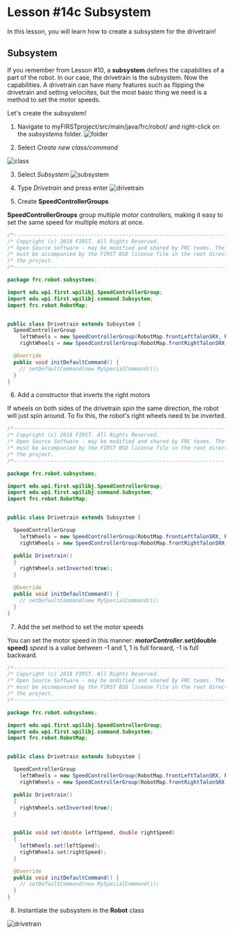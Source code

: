 # Lesson #14c Subsystem

In this lesson, you will learn how to create a subsystem for the drivetrain!

## Subsystem ##

If you remember from Lesson #10, a **subsystem** defines the capabilites of a part of the robot. In our case, the drivetrain is the subsystem. Now the capabilities. A drivetrain can have many features such as flipping the drivetrain and setting velociites, but the most basic thing we need is a method to set the motor speeds. 

Let's create the subsystem!

1. Navigate to myFIRSTproject/src/main/java/frc/robot/ and right-click on the *subsystems* folder. 
![folder](https://github.com/frc6908/JavaForBeginners/raw/master/Resources/folder.png "Folder")

2. Select *Create new class/command*

![class](https://github.com/frc6908/JavaForBeginners/raw/master/Resources/class.png "Class")

3. Select *Subsystem*
![subsystem](https://github.com/frc6908/JavaForBeginners/raw/master/Resources/subsystem.png "Subsystem")

4. Type *Drivetrain* and press enter
![drivetrain](https://github.com/frc6908/JavaForBeginners/raw/master/Resources/drivetrain.png "Drivetrain")

5. Create **SpeedControllerGroups**

**SpeedControllerGroups** group multiple motor controllers, making it easy to set the same speed for multiple motors at once.

```java
/*----------------------------------------------------------------------------*/
/* Copyright (c) 2018 FIRST. All Rights Reserved.                             */
/* Open Source Software - may be modified and shared by FRC teams. The code   */
/* must be accompanied by the FIRST BSD license file in the root directory of */
/* the project.                                                               */
/*----------------------------------------------------------------------------*/

package frc.robot.subsystems;

import edu.wpi.first.wpilibj.SpeedControllerGroup;
import edu.wpi.first.wpilibj.command.Subsystem;
import frc.robot.RobotMap;


public class Drivetrain extends Subsystem {
  SpeedControllerGroup 
    leftWheels = new SpeedControllerGroup(RobotMap.frontLeftTalonSRX, RobotMap.backLeftTalonSRX),
    rightWheels = new SpeedControllerGroup(RobotMap.frontRightTalonSRX, RobotMap.backRightTalonSRX);

  @Override
  public void initDefaultCommand() {
    // setDefaultCommand(new MySpecialCommand());
  }
}
```

6. Add a constructor that inverts the right motors

If wheels on both sides of the drivetrain spin the same direction, the robot will just spin around. To fix this, the robot's right wheels need to be inverted.

```java
/*----------------------------------------------------------------------------*/
/* Copyright (c) 2018 FIRST. All Rights Reserved.                             */
/* Open Source Software - may be modified and shared by FRC teams. The code   */
/* must be accompanied by the FIRST BSD license file in the root directory of */
/* the project.                                                               */
/*----------------------------------------------------------------------------*/

package frc.robot.subsystems;

import edu.wpi.first.wpilibj.SpeedControllerGroup;
import edu.wpi.first.wpilibj.command.Subsystem;
import frc.robot.RobotMap;


public class Drivetrain extends Subsystem {

  SpeedControllerGroup 
    leftWheels = new SpeedControllerGroup(RobotMap.frontLeftTalonSRX, RobotMap.backLeftTalonSRX),
    rightWheels = new SpeedControllerGroup(RobotMap.frontRightTalonSRX, RobotMap.backRightTalonSRX);

  public Drivetrain()
  {
    rightWheels.setInverted(true);
  }

  @Override
  public void initDefaultCommand() {
    // setDefaultCommand(new MySpecialCommand());
  }
}
```

7. Add the set method to set the motor speeds

You can set the motor speed in this manner: ***motorController*.set(double speed)** 
*speed* is a value between -1 and 1, 1 is full forward, -1 is full backward.

```java
/*----------------------------------------------------------------------------*/
/* Copyright (c) 2018 FIRST. All Rights Reserved.                             */
/* Open Source Software - may be modified and shared by FRC teams. The code   */
/* must be accompanied by the FIRST BSD license file in the root directory of */
/* the project.                                                               */
/*----------------------------------------------------------------------------*/

package frc.robot.subsystems;

import edu.wpi.first.wpilibj.SpeedControllerGroup;
import edu.wpi.first.wpilibj.command.Subsystem;
import frc.robot.RobotMap;


public class Drivetrain extends Subsystem {

  SpeedControllerGroup 
    leftWheels = new SpeedControllerGroup(RobotMap.frontLeftTalonSRX, RobotMap.backLeftTalonSRX),
    rightWheels = new SpeedControllerGroup(RobotMap.frontRightTalonSRX, RobotMap.backRightTalonSRX);

  public Drivetrain()
  {
    rightWheels.setInverted(true);
  }


  public void set(double leftSpeed, double rightSpeed)
  {
    leftWheels.set(leftSpeed);
    rightWheels.set(rightSpeed);
  }

  @Override
  public void initDefaultCommand() {
    // setDefaultCommand(new MySpecialCommand());
  }
}
```

8. Instantiate the subsystem in the **Robot** class

![drivetrain](https://github.com/frc6908/JavaForBeginners/raw/master/Resources/m_drivetrain.png)
